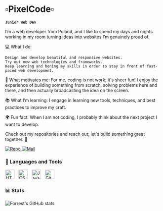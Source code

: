 # ▫PixelCode▫

**`Junior Web Dev`**

I’m a web developer from Poland, and I like to spend my days and nights working in my room turning ideas into websites I’m genuinely proud of.

💻 What I do:

    Design and develop beautiful and responsive websites.
    Try out new web technologies and frameworks.
    Keep learning and honing my skills in order to stay in front of fast-paced web development.

🎯 What motivates me:
For me, coding is not work; it's sheer fun! I enjoy the experience of building something from scratch, solving problems here and there, and then actually broadcasting the idea on the screen.

📚 What I’m learning:
I engage in learning new tools, techniques, and best practices to improve my craft.

🌍 Fun fact:
When I am not coding, I probably think about the next project I want to develop.

Check out my repositories and reach out; let's build something great together. 🚀 

<P align="left">
    <a href="https://github.com/PixelCodeGH?tab=repositories" target="_blank">
        <img src="https://custom-icon-badges.demolab.com/badge/Repo-blue.svg?logo=repo" alt="Repo">
    </a>
    <a href="mailto:pixelcsac@gmail.coms" target="_blank">
        <img src="https://custom-icon-badges.demolab.com/badge/Mail-E61B23.svg?logo=mail" alt="Mail">
    </a>
</P>

### 🧰 Languages and Tools

<img align="left" alt="HTML" width="30px" style="padding-right:10px;" src="https://cdn.jsdelivr.net/gh/devicons/devicon/icons/html5/html5-plain.svg" />
<img align="left" alt="CSS" width="30px" style="padding-right:10px;" src="https://cdn.jsdelivr.net/gh/devicons/devicon/icons/css3/css3-plain.svg" />
<img align="left" alt="JavaScript" width="30px" style="padding-right:10px;" src="https://cdn.jsdelivr.net/gh/devicons/devicon/icons/javascript/javascript-plain.svg" />
<img align="left" alt="GitHub" width="30px" style="padding-right:10px;" src="https://cdn.jsdelivr.net/gh/devicons/devicon/icons/github/github-original.svg" />
<br />

#

### 📊 Stats

![Forrest's GitHub stats](https://github-readme-stats.vercel.app/api?username=PixelCodeGH&show_icons=true&theme=gruvbox)

#
